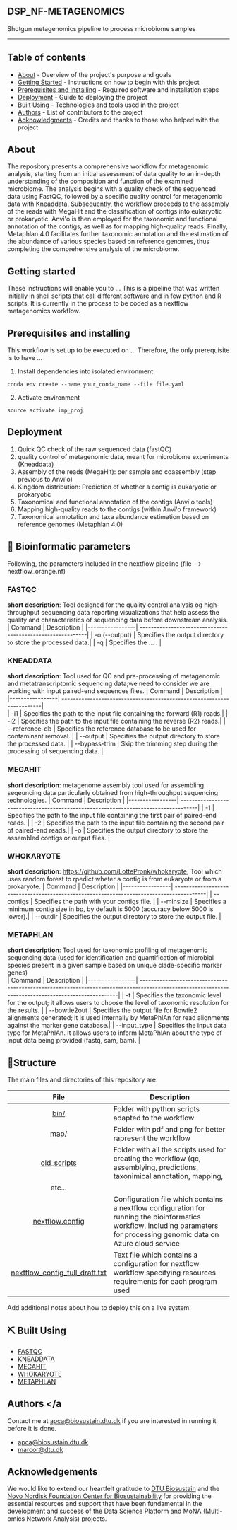 ## DSP_NF-METAGENOMICS
<p align="left">
Shotgun metagenomics pipeline to process microbiome samples
</p>

---

## Table of contents

- [About](#about) - Overview of the project's purpose and goals
- [Getting Started](#getting-started) - Instructions on how to begin with this project
- [Prerequisites and installing](#prerequisites-and-installing) - Required software and installation steps 
- [Deployment](#deployment) - Guide to deploying the project
- [Built Using](#built-using) - Technologies and tools used in the project
- [Authors](#authors) - List of contributors to the project
- [Acknowledgments](#acknowledgement) - Credits and thanks to those who helped with the project

## About <a name = "about"></a>
The repository presents a comprehensive workflow for metagenomic analysis, starting from an initial assessment of data quality to an 
in-depth understanding of the composition and function of the examined microbiome. The analysis begins with a quality check of the 
sequenced data using FastQC, followed by a specific quality control for metagenomic data with Kneaddata. Subsequently, the workflow 
proceeds to the assembly of the reads with MegaHit and the classification of contigs into eukaryotic or prokaryotic. Anvi'o is then 
employed for the taxonomic and functional annotation of the contigs, as well as for mapping high-quality reads. Finally, Metaphlan 4.0 
facilitates further taxonomic annotation and the estimation of the abundance of various species based on reference genomes, thus 
completing the comprehensive analysis of the microbiome.

## Getting started <a name = "getting-started"></a>
These instructions will enable you to ...
This is a pipeline that was written initially in shell scripts that call different software and in few python and R scripts.
It is currently in the process to be coded as a nextflow metagenomics workflow.

## Prerequisites and installing <a name = "prerequisites-and-installing"></a>
This workflow is set up to be executed on ...
Therefore, the only prerequisite is to have ...

1. Install dependencies into isolated environment
```
conda env create --name your_conda_name --file file.yaml
```
2. Activate environment
```
source activate imp_proj
```

## Deployment <a name = "deployment"></a>
1. Quick QC check of the raw sequenced data (fastQC)
2. quality control of metagenomic data, meant for microbiome experiments (Kneaddata)
3. Assembly of the reads (MegaHit): per sample and coassembly (step previous to Anvi'o)
4. Kingdom distribution: Prediction of whether a contig is eukaryotic or prokaryotic   
5. Taxonomical and functional annotation of the contigs (Anvi'o tools)
6. Mapping high-quality reads to the contigs (within Anvi'o framework)
7. Taxonomical annotation and taxa abundance estimation based on reference genomes (Metaphlan 4.0)

## 🧬 Bioinformatic parameters <a name = "deployment"></a>
Following, the parameters included in the nextflow pipeline (file --> nextflow_orange.nf)
### FASTQC
**short description**: Tool designed for the quality control analysis og high-throughput sequencing data reporting visualizations that help assess the quality and characteristics of sequencing data before downstream analysis.
| Command         | Description                                                |
|-----------------| -----------------------------------------------------------| 
| -o (--output)   | Specifies the output directory to store the processed data.|
| -q              | Specifies the ... .                                        |

### KNEADDATA
**short description**: Tool used for QC and pre-processing of metagenomic and metatranscriptomic sequencing data;we need to consider we are working with input paired-end sequences files.
| Command         | Description                                                            |                                                                                                                                                 
|-----------------| -----------------------------------------------------------------------|                                        
| -i1             | Specifies the path to the input file containing the forward (R1) reads.|
| -i2             | Specifies the path to the input file containing the reverse (R2) reads.|
| --reference-db  | Specifies the reference database to be used for contaminant removal.   |
| --output        | Specifies the output directory to store the processed data.            |
| --bypass-trim   | Skip the trimming step during the processing of sequencing data.       |

### MEGAHIT
**short description**: metagenome assembly tool used for assembling seqeuncing data particularly obtained from high-throughput sequencing technologies.
| Command         | Description                                                                         |
|-----------------| ------------------------------------------------------------------------------------|
| -1              | Specifies the path to the input file containing the first pair of paired-end reads. |
| -2              | Specifies the path to the input file containing the second pair of paired-end reads.|
| -o              | Specifies the output directory to store the assembled contigs or output files.      |

### WHOKARYOTE
**short description**: https://github.com/LottePronk/whokaryote; Tool which uses random forest to rpedict wheter a contig is from eukaryote or from a prokaryote.
| Command         | Description                                                                              |
|-----------------| -----------------------------------------------------------------------------------------|
| --contigs       | Specifies the path with your contigs file.                                               |
| --minsize       | Specifies a minimum contig size in bp, by default is 5000 (accuracy below 5000 is lower).|
| --outdir        | Specifies the output directory to store the output file.                                 |

### METAPHLAN
**short description**: Tool used for taxonomic profiling of metagenomic sequencing data (used for identification and quantification of microbial species present in a given sample based on unique clade-specific marker genes)  <br>
| Command         | Description                                                                                                                                         |
|-----------------| ----------------------------------------------------------------------------------------------------------------------------------------------------|
| -t              | Specifies the taxonomic level for the output; it allows users to choose the level of taxonomic resolution for the results.                          |
| --bowtie2out    | Specifies the output file for Bowtie2 alignments generated; it is used internally by MetaPhlAn for read alignments against the marker gene database.|
| --input_type    | Specifies the input data type for MetaPhlAn. It allows users to inform MetaPhlAn about the type of input data being provided (fastq, sam, bam).     |

## 🧩Structure <a name="structure"></a>

The main files and directories of this repository are:

|File  |Description            |
|:----:|-----------------------|
|[bin/](bin/)|Folder with python scripts adapted to the workflow|
|[map/](map/)|Folder with pdf and png for better rapresent the workflow|
|[old_scripts](old_scripts)|Folder with all the scripts used for creating the workflow (qc, assemblying, predictions, taxonimical annotation, mapping, 
etc...|
|[nextflow.config](nextflow.config)|Configuration file which contains a nextflow configuration for running the bioinformatics workflow, including parameters for processing genomic data on Azure cloud service|
|[nextflow_config_full_draft.txt](nextflow_config_full_draft.txt)|Text file which contains a configuration for nextflow workflow specifying resources requirements for each program used|

Add additional notes about how to deploy this on a live system.
## ⛏️ Built Using <a name = "built_using"></a>
- [FASTQC](https://www.bioinformatics.babraham.ac.uk/projects/fastqc/)
- [KNEADDATA](https://huttenhower.sph.harvard.edu/kneaddata/)
- [MEGAHIT](https://www.metagenomics.wiki/tools/assembly/megahit)
- [WHOKARYOTE](https://github.com/LottePronk/whokaryote)
- [METAPHLAN](https://github.com/biobakery/MetaPhlAn)

## Authors <a name = "authors"></a
Contact me at apca@biosustain.dtu.dk if you are interested in running it before it is done.
- [apca@biosustain.dtu.dk](https://github.com/apalleja)
- [marcor@dtu.dk](https://github.com/marcoreverenna)

## Acknowledgements <a name = "acknowledgement"></a>
We would like to extend our heartfelt gratitude to [DTU Biosustain](https://www.biosustain.dtu.dk/) and the [Novo Nordisk Foundation Center for Biosustainability](https://www.biosustain.dtu.dk/) for providing the essential resources and support that have been fundamental in the development and success of the Data Science Platform and MoNA (Multi-omics Network Analysis) projects.


